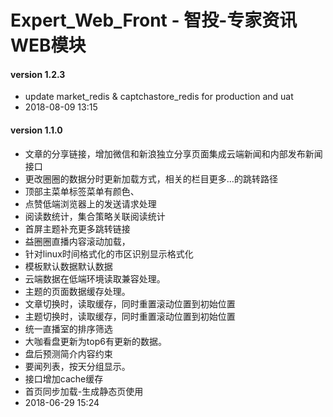# Expert_Web_Front - 智投-专家资讯WEB模块

#### version 1.2.3
* update  market_redis & captchastore_redis for production and uat
* 2018-08-09 13:15

#### version 1.1.0
* 文章的分享链接，增加微信和新浪独立分享页面集成云端新闻和内部发布新闻接口
* 更改圈圈的数据分时更新加载方式，相关的栏目更多…的跳转路径
* 顶部主菜单标签菜单有颜色、
* 点赞低端浏览器上的发送请求处理
* 阅读数统计，集合策略关联阅读统计
* 首屏主题补充更多跳转链接
* 益圈圈直播内容滚动加载，
* 针对linux时间格式化的市区识别显示格式化
* 模板默认数据默认数据
* 云端数据在低端环境读取兼容处理。
* 主题的页面数据缓存处理。
* 文章切换时，读取缓存，同时重置滚动位置到初始位置
* 主题切换时，读取缓存，同时重置滚动位置到初始位置
* 统一直播室的排序筛选
* 大咖看盘更新为top6有更新的数据。
* 盘后预测简介内容约束
* 要闻列表，按天分组显示。
* 接口增加cache缓存
* 首页同步加载-生成静态页使用
* 2018-06-29 15:24
